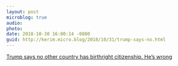 ```yaml
---
layout: post
microblog: true
audio: 
photo: 
date: 2018-10-30 16:00:14 -0800
guid: http://kerim.micro.blog/2018/10/31/trump-says-no.html
---
```

[Trump says no other country has birthright citizenship. He’s wrong](https://www.washingtonpost.com/world/2018/10/30/trump-says-no-other-country-has-birthright-citizenship-hes-wrong/?utm_term=.4b485d2a650b)
